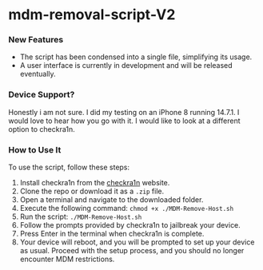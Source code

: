
# mdm-removal-script-V2

### New Features
* The script has been condensed into a single file, simplifying its usage.
* A user interface is currently in development and will be released eventually.

### Device Support?
Honestly i am not sure. I did my testing on an iPhone 8 running 14.7.1. I would love to hear how you go with it. 
I would like to look at a different option to checkra1n.

### How to Use It
To use the script, follow these steps:

1. Install checkra1n from the <a href=https://checkra.in>checkra1n</a> website.
2. Clone the repo or download it as a `.zip` file.
3. Open a terminal and navigate to the downloaded folder.
4. Execute the following command: `chmod +x ./MDM-Remove-Host.sh`
5. Run the script: `./MDM-Remove-Host.sh`
6. Follow the prompts provided by checkra1n to jailbreak your device.
7. Press Enter in the terminal when checkra1n is complete.
8. Your device will reboot, and you will be prompted to set up your device as usual. Proceed with the setup process, and you should no longer encounter MDM restrictions.


